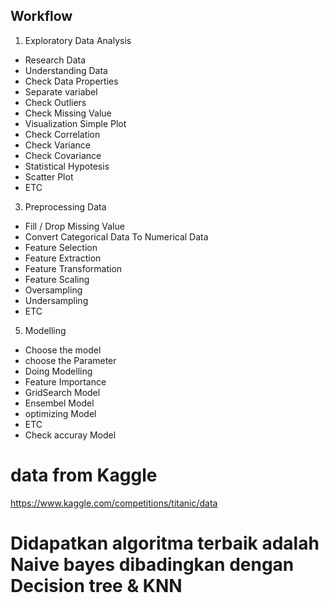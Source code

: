 ## Workflow

1. Exploratory Data Analysis
* Research Data
* Understanding Data
* Check Data Properties
* Separate variabel
* Check Outliers
* Check Missing Value
* Visualization Simple Plot
* Check Correlation
* Check Variance
* Check Covariance
* Statistical Hypotesis
* Scatter Plot
* ETC

3. Preprocessing Data
* Fill / Drop Missing Value
* Convert Categorical Data To Numerical Data
* Feature Selection
* Feature Extraction
* Feature Transformation
* Feature Scaling
* Oversampling
* Undersampling
* ETC
  
5. Modelling
* Choose the model
* choose the Parameter
* Doing Modelling
* Feature Importance
* GridSearch Model
* Ensembel Model
* optimizing Model
* ETC
* Check accuray Model

# data from Kaggle
https://www.kaggle.com/competitions/titanic/data

# Didapatkan algoritma terbaik adalah Naive bayes dibadingkan dengan Decision tree & KNN 
  
